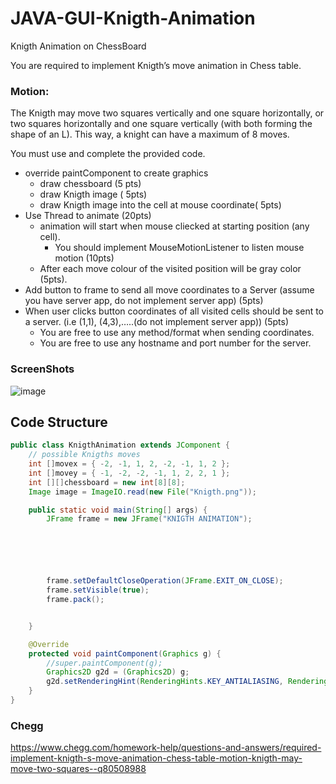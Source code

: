 # JAVA-GUI-Knigth-Animation

Knigth Animation on ChessBoard

You are required to implement Knigth’s move animation in Chess table.

### Motion:

The Knigth may move two squares vertically and one square horizontally, or two squares horizontally and one square vertically (with both forming the shape of an L). This way, a knight can have a maximum of 8 moves.

You must use and complete the provided code.

- override paintComponent to create graphics
  - draw chessboard (5 pts)
  - draw Knigth image ( 5pts)
  - draw Knigth image into the cell at mouse coordinate( 5pts)
- Use Thread to animate (20pts)
  - animation will start when mouse cliecked at starting position (any cell).
    - You should implement MouseMotionListener to listen mouse motion (10pts)
  - After each move colour of the visited position will be gray color (5pts).
- Add button to frame to send all move coordinates to a Server (assume you have server app, do not implement server app) (5pts)
- When user clicks button coordinates of all visited cells should be sent to a server. (i.e (1,1), (4,3),…..(do not implement server app)) (5pts)
  - You are free to use any method/format when sending coordinates.
  - You are free to use any hostname and port number for the server.

### ScreenShots

![image](https://user-images.githubusercontent.com/54783062/172060592-6f6dc8a0-1b9b-4708-9cf3-3f9a3a8e9f11.png)

## Code Structure

```java
public class KnigthAnimation extends JComponent {
    // possible Knigths moves
    int []movex = { -2, -1, 1, 2, -2, -1, 1, 2 };
    int []movey = { -1, -2, -2, -1, 1, 2, 2, 1 };
    int [][]chessboard = new int[8][8];
    Image image = ImageIO.read(new File("Knigth.png"));

    public static void main(String[] args) {
        JFrame frame = new JFrame("KNIGTH ANIMATION");






        frame.setDefaultCloseOperation(JFrame.EXIT_ON_CLOSE);
        frame.setVisible(true);
        frame.pack();


    }

    @Override
    protected void paintComponent(Graphics g) {
        //super.paintComponent(g);
        Graphics2D g2d = (Graphics2D) g;
        g2d.setRenderingHint(RenderingHints.KEY_ANTIALIASING, RenderingHints.VALUE_ANTIALIAS_ON);
    }
}
```

### Chegg
https://www.chegg.com/homework-help/questions-and-answers/required-implement-knigth-s-move-animation-chess-table-motion-knigth-may-move-two-squares--q80508988